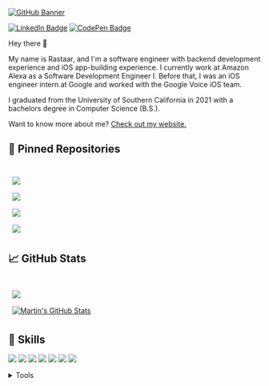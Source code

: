 
[![GitHub Banner](https://www.solsteads.com/_next/image?url=https%3A%2F%2Fcdn.solsteads.com%2Faddresses%2F65-king-street_banner.png&w=3840&q=75)](https://www.solsteads.com/65-king-street)

[![LinkedIn Badge](https://img.shields.io/badge/LinkedIn-Profile-informational?style=flat&logo=linkedin&logoColor=white&color=0D76A8)](https://www.linkedin.com/in/rastaarhaghi/)
[![CodePen Badge](https://img.shields.io/badge/Discord-Profile-informational?style=flat&logo=discord&logoColor=white&color=787cfc)](https://discord.com/users/402026353618190337)

Hey there 👋

My name is Rastaar, and I'm a software engineer with backend development experience and iOS app-building experience. I currently work at Amazon Alexa as a Software Development Engineer I. Before that, I was an iOS engineer intern at Google and worked with the Google Voice iOS team. 

I graduated from the University of Southern California in 2021 with a bachelors degree in Computer Science (B.S.). 

Want to know more about me? [Check out my website.](https://rastaar.com)


## 📌 Pinned Repositories

<br>

<a href="https://github.com/iziz/libPhoneNumber-iOS">
  <img align="center" style="margin:0.5rem" src="https://github-readme-stats.vercel.app/api/pin/?username=iziz&repo=libPhoneNumber-iOS&template&title_color=ffffff&text_color=c9cacc&icon_color=4AB197&bg_color=1A2B34" />
</a>

<br>

<a href="https://github.com/hrastaar/GrowthPlus">
  <img align="center" style="margin:0.5rem" src="https://github-readme-stats.vercel.app/api/pin/?username=hrastaar&repo=GrowthPlus&title_color=ffffff&text_color=c9cacc&icon_color=4AB197&bg_color=1A2B34" />
</a>

<br>

<a href="https://github.com/hrastaar/SolanaGallery-iOS">
  <img align="center" style="margin:0.5rem" src="https://github-readme-stats.vercel.app/api/pin/?username=hrastaar&repo=SolanaGallery-iOS&title_color=ffffff&text_color=c9cacc&icon_color=4AB197&bg_color=1A2B34" />
</a>

<br>

<a href="https://github.com/hrastaar/Covid-iOS-App">
  <img align="center" style="margin:0.5rem" src="https://github-readme-stats.vercel.app/api/pin/?username=hrastaar&repo=Covid-iOS-App&title_color=ffffff&text_color=c9cacc&icon_color=4AB197&bg_color=1A2B34" />
</a>
<br>

## &#x1f4c8; GitHub Stats

<br>

<a href="https://github.com/hrastaar">
  <img align="center" style="margin:0.5rem" src="https://github-readme-stats.vercel.app/api/top-langs/?username=hrastaar&hide=html,css&title_color=ffffff&text_color=c9cacc&icon_color=4AB197&bg_color=1A2B34" />
</a>

<br>

<a href="https://github.com/hrastaar">
  <img align="center" style="margin:0.5rem" src="https://github-readme-stats.vercel.app/api?username=hrastaar&show_icons=true&line_height=27&count_private=true&title_color=ffffff&text_color=c9cacc&icon_color=4AB097&bg_color=1A2B34" alt="Martin's GitHub Stats" />
</a>

## 💼 Skills

![](https://img.shields.io/badge/Code-Swift-informational?style=flat&logo=swift&logoColor=white&color=4AB197)
![](https://img.shields.io/badge/Code-Java-informational?style=flat&logo=Java&logoColor=white&color=4AB197)
![](https://img.shields.io/badge/Code-C++-informational?style=flat&logo=C++&logoColor=white&color=4AB197)
![](https://img.shields.io/badge/Code-JavaScript-informational?style=flat&logo=JavaScript&logoColor=white&color=4AB197)
![](https://img.shields.io/badge/Code-TypeScript-informational?style=flat&logo=TypeScript&logoColor=white&color=4AB197)
![](https://img.shields.io/badge/Code-SwiftUI-informational?style=flat&logo=swift&logoColor=white&color=4AB197)
![](https://img.shields.io/badge/Code-MySQL-informational?style=flat&logo=MySQL&logoColor=white&color=4AB197)

<details>
<summary>Tools</summary>

![](https://img.shields.io/badge/Tools-DigitalOcean-informational?style=flat&logo=DigitalOcean&logoColor=white&color=4AB197)
![](https://img.shields.io/badge/Tools-AWS-informational?style=flat&logo=amazon&logoColor=white&color=4AB197)
![](https://img.shields.io/badge/Tools-XCode-informational?style=flat&logo=apple&logoColor=white&color=4AB197)
![](https://img.shields.io/badge/Tools-NodeJS-informational?style=flat&logo=javascript&logoColor=white&color=4AB197)
![](https://img.shields.io/badge/Tools-Express-informational?style=flat&logo=express&logoColor=white&color=4AB197)
![](https://img.shields.io/badge/Tools-Solana-informational?style=flat&logo=github&logoColor=white&color=4AB197)
![](https://img.shields.io/badge/Tools-Postman-informational?style=flat&logo=Postman&logoColor=white&color=4AB197)
![](https://img.shields.io/badge/Tools-GitHub-informational?style=flat&logo=GitHub&logoColor=white&color=4AB197)
![](https://img.shields.io/badge/Tools-NPM-informational?style=flat&logo=npm&logoColor=white&color=4AB197)
![](https://img.shields.io/badge/Tools-Docker-informational?style=flat&logo=docker&logoColor=white&color=4AB197)

</details>
